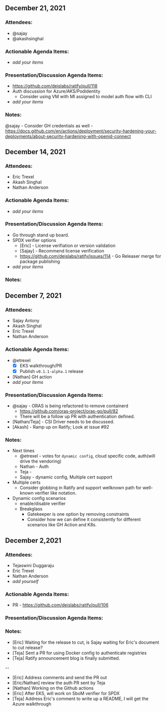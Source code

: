 ## December 21, 2021

### Attendees:
- @sajay 
- @akashsinghal 

### Actionable Agenda Items:
- _add your items_

### Presentation/Discussion Agenda Items:
- https://github.com/deislabs/ratify/pull/118
- Auth discussion for Azure/AKS/Podidentity
    - Consider using VM with MI assigned to model auth flow with CLI
- _add your items_

### Notes:
@sajay - Consider GH credentials as well - https://docs.github.com/en/actions/deployment/security-hardening-your-deployments/about-security-hardening-with-openid-connect

## December 14, 2021

### Attendees:
- Eric Trexel
- Akash Singhal
- Nathan Anderson

### Actionable Agenda Items:
- _add your items_

### Presentation/Discussion Agenda Items:
- Go through stand up board.
- SPDX verifier options 
    - [Eric] - License verifiation or version validation
    - [Sajay] - Recommend license verification
    - https://github.com/deislabs/ratify/issues/114 - Go Releaser merge for package publishing
- _add your items_

### Notes:


## December 7, 2021

### Attendees:
- Sajay Antony
- Akash Singhal
- Eric Trexel
- Nathan Anderson

### Actionable Agenda Items:
- @etrexel
    - [x] EKS walkthrough/PR
    - [x] Publish `v0.1.1-alpha.1` release
- [Nathan] GH action
- _add your items_

### Presentation/Discussion Agenda Items:
- @sajay - ORAS is being refactored to remove containerd 
    - https://github.com/oras-project/oras-go/pull/82
    - There will be a follow up PR with authentication defined. 
- [Nathan/Teja] - CSI Driver needs to be discussed.
- [Akash] - Ramp up on Ratify; Look at issue #92

### Notes:
 - Next times 
    - @etrexel - votes for `dynamic config`, cloud specific code, auth(will drive the vendoring)
    - Nathan - Auth 
    - Teja - 
    - Sajay - dynamic config, Multiple cert support  
- Multiple certs 
    - Consider globbing in Ratify and support wellknown path for well-known verifier like notation. 
- Dynamic config scenarios
    - enable/disable verifier
    - Breakglass 
        - Gatekeeper is one option by removing constraints
        - Consider how we can define it consistently for different scenarios like GH Action and K8s.
## December 2,2021

### Attendees:
- Tejaswini Duggaraju
- Eric Trexel
- Nathan Anderson
-  _add yourself_

### Actionable Agenda Items:
- PR - https://github.com/deislabs/ratify/pull/106

### Presentation/Discussion Agenda Items:

### Notes:

- [Eric] Waiting for the release to cut, is Sajay waiting for Eric's document to cut release?
- [Teja] Sent a PR for using Docker config to authenticate registries
- [Teja] Ratify announcement blog is finally submitted.

--

- [Eric] Address comments and send the PR out
- [Eric/Nathan] review the auth PR sent by Teja
- [Nathan] Working on the Github actions
- [Eric] After EKS, will work on SboM verifier for SPDX 
- [Teja] Address Eric's comment to write up a README, I will get the Azure walkthrough